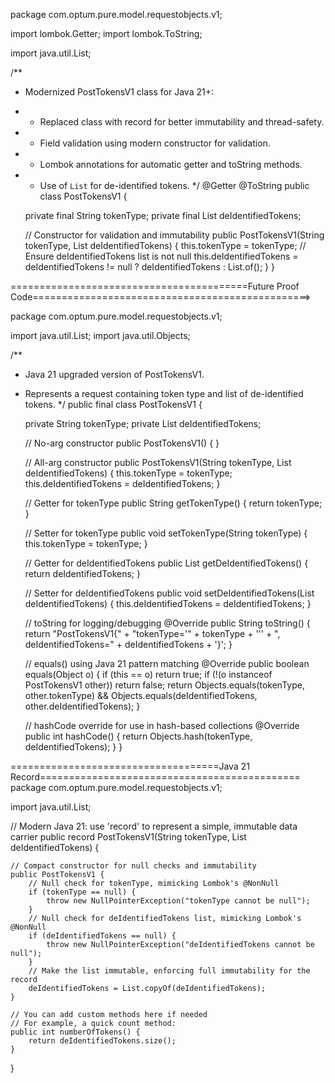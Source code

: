 package com.optum.pure.model.requestobjects.v1;

import lombok.Getter;
import lombok.ToString;

import java.util.List;

/**
 * Modernized PostTokensV1 class for Java 21+:
 * - Replaced class with record for better immutability and thread-safety.
 * - Field validation using modern constructor for validation.
 * - Lombok annotations for automatic getter and toString methods.
 * - Use of `List` for de-identified tokens.
 */
@Getter
@ToString
public class PostTokensV1 {

    private final String tokenType;
    private final List<String> deIdentifiedTokens;

    // Constructor for validation and immutability
    public PostTokensV1(String tokenType, List<String> deIdentifiedTokens) {
        this.tokenType = tokenType;
        // Ensure deIdentifiedTokens list is not null
        this.deIdentifiedTokens = deIdentifiedTokens != null ? deIdentifiedTokens : List.of();
    }
}

=========================================Future Proof Code================================================>

package com.optum.pure.model.requestobjects.v1;

import java.util.List;
import java.util.Objects;

/**
 * Java 21 upgraded version of PostTokensV1.
 * Represents a request containing token type and list of de-identified tokens.
 */
public final class PostTokensV1 {

    private String tokenType;
    private List<String> deIdentifiedTokens;

    // No-arg constructor
    public PostTokensV1() {
    }

    // All-arg constructor
    public PostTokensV1(String tokenType, List<String> deIdentifiedTokens) {
        this.tokenType = tokenType;
        this.deIdentifiedTokens = deIdentifiedTokens;
    }

    // Getter for tokenType
    public String getTokenType() {
        return tokenType;
    }

    // Setter for tokenType
    public void setTokenType(String tokenType) {
        this.tokenType = tokenType;
    }

    // Getter for deIdentifiedTokens
    public List<String> getDeIdentifiedTokens() {
        return deIdentifiedTokens;
    }

    // Setter for deIdentifiedTokens
    public void setDeIdentifiedTokens(List<String> deIdentifiedTokens) {
        this.deIdentifiedTokens = deIdentifiedTokens;
    }

    // toString for logging/debugging
    @Override
    public String toString() {
        return "PostTokensV1{" +
                "tokenType='" + tokenType + '\'' +
                ", deIdentifiedTokens=" + deIdentifiedTokens +
                '}';
    }

    // equals() using Java 21 pattern matching
    @Override
    public boolean equals(Object o) {
        if (this == o) return true;
        if (!(o instanceof PostTokensV1 other)) return false;
        return Objects.equals(tokenType, other.tokenType) &&
               Objects.equals(deIdentifiedTokens, other.deIdentifiedTokens);
    }

    // hashCode override for use in hash-based collections
    @Override
    public int hashCode() {
        return Objects.hash(tokenType, deIdentifiedTokens);
    }
}

====================================Java 21 Record=============================================
package com.optum.pure.model.requestobjects.v1;

import java.util.List;

// Modern Java 21: use 'record' to represent a simple, immutable data carrier
public record PostTokensV1(String tokenType, List<String> deIdentifiedTokens) {

    // Compact constructor for null checks and immutability
    public PostTokensV1 {
        // Null check for tokenType, mimicking Lombok's @NonNull
        if (tokenType == null) {
            throw new NullPointerException("tokenType cannot be null");
        }
        // Null check for deIdentifiedTokens list, mimicking Lombok's @NonNull
        if (deIdentifiedTokens == null) {
            throw new NullPointerException("deIdentifiedTokens cannot be null");
        }
        // Make the list immutable, enforcing full immutability for the record
        deIdentifiedTokens = List.copyOf(deIdentifiedTokens);
    }

    // You can add custom methods here if needed
    // For example, a quick count method:
    public int numberOfTokens() {
        return deIdentifiedTokens.size();
    }
}
